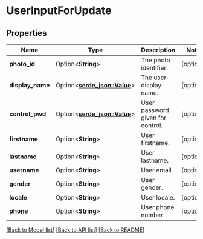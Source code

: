 # UserInputForUpdate

## Properties

Name | Type | Description | Notes
------------ | ------------- | ------------- | -------------
**photo_id** | Option<**String**> | The photo identifier. | [optional]
**display_name** | Option<[**serde_json::Value**](.md)> | The user display name. | [optional]
**control_pwd** | Option<[**serde_json::Value**](.md)> | User password given for control. | [optional]
**firstname** | Option<**String**> | User firstname. | [optional]
**lastname** | Option<**String**> | User lastname. | [optional]
**username** | Option<**String**> | User email. | [optional]
**gender** | Option<**String**> | User gender. | [optional]
**locale** | Option<**String**> | User locale. | [optional]
**phone** | Option<**String**> | User phone number. | [optional]

[[Back to Model list]](../README.md#documentation-for-models) [[Back to API list]](../README.md#documentation-for-api-endpoints) [[Back to README]](../README.md)


